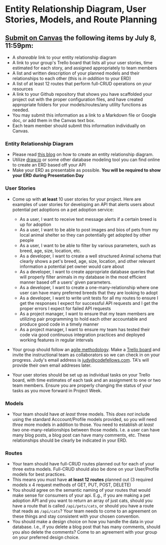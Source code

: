 # Entity Relationship Diagram, User Stories, Models, and Route Planning

## [Submit on Canvas](https://canvas.instructure.com/courses/1343256/assignments/8637260/) the following items **by July 8, 11:59pm**:
  * A *shareable* link to your entity relationship diagram
  * A link to your group's Trello board that lists all your user stories, time estimated for each story, and assigned appropriately to team members
  * A list and written description of your planned models and their relationships to each other (this is *in addition* to your ERD)
  * A list of at least 12 routes that perform full-CRUD operations on your resources
  * A link to your Github repository that shows you have scaffolded your project out with the proper configuration files, and have created appropriate folders for your models/routes/any utility functions as needed. 
  * You may submit this information as a link to a Markdown file or Google doc, or add them in the Canvas text box. 
  * Each team member should submit this information individually on Canvas. 

### Entity Relationship Diagram

* Please read [this blog](https://medium.com/omarelgabrys-blog/database-modeling-entity-relationship-diagram-part-5-352c5a8859e5) on how to create an entity relationship diagram. 
* Utilize [draw.io](https://www.draw.io/) or some other database modeling tool you can find online to create an ERD based off your API
* Make your ERD as presentable as possible. **You will be required to show your ERD during Presentation Day**

### User Stories

* Come up with **at least** 10 user stories for your project. Here are examples of user stories for developing an API that alerts users about potential pet adoptions on a pet adoption service:
  * As a user, I want to receive text message alerts if a certain breed is up for adoption
  * As a user, I want to be able to post images and bios of pets from my local animal shelter so they can potentially get adopted by other people
  * As a user, I want to be able to filter by various parameters, such as breed, age, size, location, etc.
  * As a developer, I want to create a well structured Animal schema that clearly shows a pet's breed, age, size, location, and other relevant information a potential pet owner would care about
  * As a developer, I want to create appropriate database queries that will properly filter animals in my database in the most efficient manner based off a users' given parameters.
  * As a developer, I want to create a one-many-relationship where one user can have many preferred breeds that they are looking to adopt
  * As a developer, I want to write unit tests for all my routes to ensure I get the responses I expect for successful API requests and I get the proper errors I expect for failed API requests
  * As a project manager, I want to ensure that my team members are utilizing pair programming to hold each other accountable and produce good code in a timely manner
  * As a project manager, I want to ensure my team has tested their code via good continuous integration practices and deployed working features in regular intervals

* Your group should follow an [agile methodology](https://en.wikipedia.org/wiki/Agile_software_development). Make a [Trello board](https://trello.com/) and invite the instructional team as collaborators so we can check in on your progress. Judy's email address is [judy@codefellows.com](mailto:judy@codefellows.com). TA's will provide their own email addreses later. 
* Your user stories should be set up as individual tasks on your Trello board, with time estimates of each task and an assignment to one or two team members. Ensure you are properly changing the status of your tasks as you move forward in Project Week.


### Models
* Your team should have *at least* three models. This *does not* include using the standard Acccount/Profile models provided, so you will need *three* more models in addition to those. You need to establish *at least two* one-many-relationships between those models. I.e. a user can have many blog posts, a blog post can have many comments, etc. These relationships should be clearly be indicated in your ERD.

### Routes
* Your team should have full-CRUD routes planned out for each of your three extra models. Full-CRUD should also be done on your User/Profile models for best practices. 
* This means you must have **at least 12 routes** planned out (3 required models x 4 request methods of GET, PUT, POST, DELETE)
* You should agree on the semantic naming of your routes that would make sense for consumers of your api. E.g., if you are making a pet adoption API and you want to return an array of just cats, should you have a route that is called `/api/pets/cats`, or should you have a route that reads as `/api/cats`? Your team needs to come to an agreement on these things and stay consistent with your chosen convention. 
* You should make a design choice on how you handle the data in your database. I.e., if you delete a blog post that has many comments, should you also delete the comments? Come to an agreement with your group on your preferred design choice. 



